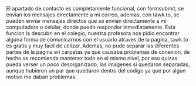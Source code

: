 El apartado de contacto es completamente funcional, con formsubmit, se envian los mensajes directamente a mi correo, ademas, con tawk.to, se pueden enviar mensajes directos que se envian directamente a mi computadora o celular, donde puedo responder inmediatamente. Esta funcion la descubri en el colegio, nuestra profesora nos pidio encontrar alguna forma de comunicarnos con el usuario atraves de la pagina, tawk.to es gratis y muy facil de utilizar.
Ademas, no pude separar las diferentes partes de la pagina en carpetas ya que causaba problemas de conexion, de hecho se recomienda mantener todo en el mismo nivel, por eso quizas pueda verser un poco desorganizado, las imagenes si quedaron separadas, aunque hubieron un par que quedaron dentro del codigo ya que por algun motivo me daban problemas.
